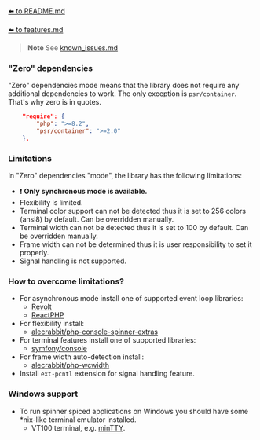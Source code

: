 [⬅️ to README.md](../README.md)

[⬅️ to features.md](features.md)

> **Note** See [known_issues.md](known_issues.md)

### "Zero" dependencies

"Zero" dependencies mode means that the library does not require any additional dependencies to work. The only exception 
is `psr/container`. That's why zero is in quotes.
```json
    "require": {
        "php": ">=8.2",
        "psr/container": ">=2.0"
    },
```
### Limitations

In "Zero" dependencies "mode", the library has the following limitations:
- ❗ **Only synchronous mode is available.**
- Flexibility is limited.
- Terminal color support can not be detected thus it is set to 256 colors (ansi8) by default. Can be overridden manually.
- Terminal width can not be detected thus it is set to 100 by default. Can be overridden manually.
- Frame width can not be determined thus it is user responsibility to set it properly. 
- Signal handling is not supported.

### How to overcome limitations?
- For asynchronous mode install one of supported event loop libraries:
  - [Revolt](https://github.com/revoltphp/event-loop) 
  - [ReactPHP](https://github.com/reactphp/event-loop) 
- For flexibility install:
  - [alecrabbit/php-console-spinner-extras](https://github.com/alecrabbit/php-console-spinner-extras)
- For terminal features install one of supported libraries:
  - [symfony/console](https://github.com/symfony/console)
- For frame width auto-detection install:
  - [alecrabbit/php-wcwidth](https://github.com/alecrabbit/php-wcwidth)
- Install `ext-pcntl` extension for signal handling feature.

### Windows support
- To run spinner spiced applications on Windows you should have some *nix-like terminal emulator installed.
  - VT100 terminal, e.g. [minTTY](https://github.com/mintty/mintty).  
